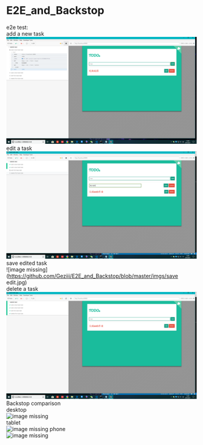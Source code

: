 # E2E_and_Backstop  
e2e test:  
add a new task
![image missing](https://github.com/Geziii/E2E_and_Backstop/blob/master/imgs/add.jpg)  
edit a task  
![image missing](https://github.com/Geziii/E2E_and_Backstop/blob/master/imgs/edit.jpg)  
save edited task  
![image missing](https://github.com/Geziii/E2E_and_Backstop/blob/master/imgs/save edit.jpg)  
delete a task  
![image missing](https://github.com/Geziii/E2E_and_Backstop/blob/master/imgs/delete.jpg)  
Backstop comparison  
desktop  
![image missing](https://github.com/Geziii/E2E_and_Backstop/blob/master/imgs/desktop.jpg)  
tablet  
![image missing](https://github.com/Geziii/E2E_and_Backstop/blob/master/imgs/tablet.jpg)
phone  
![image missing](https://github.com/Geziii/E2E_and_Backstop/blob/master/imgs/phone.jpg)  

